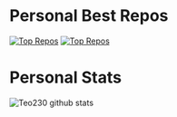 # Personal Best Repos
[![Top Repos](https://github-readme-stats.vercel.app/api/pin/?username=ValorantAppDevelopers&repo=Valkirie&theme=ayu-mirage&hide_border=true)](https://github.com/ValorantAppDevelopers/Valkirie)
[![Top Repos](https://github-readme-stats.vercel.app/api/pin/?username=ValorantAppDevelopers&repo=Valorant-NET&theme=ayu-mirage&hide_border=true)](https://github.com/ValorantAppDevelopers/Valorant-NET)

# Personal Stats
![Teo230 github stats](https://github-readme-stats.vercel.app/api?username=Teo230&include_all_commits=true&count_private=true&show_icons=true&hide_border=true&theme=ayu-mirage&hide_border=true&hide=prs,contribs)
